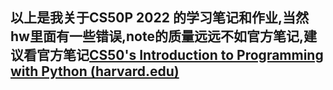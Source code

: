 ## 以上是我关于CS50P 2022 的学习笔记和作业,当然hw里面有一些错误,note的质量远远不如官方笔记,建议看官方笔记[CS50's Introduction to Programming with Python (harvard.edu)](https://cs50.harvard.edu/python/2022/)
